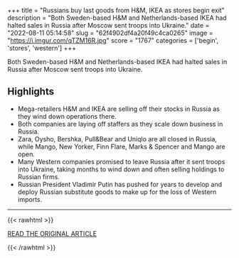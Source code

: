 +++
title = "Russians buy last goods from H&amp;M, IKEA as stores begin exit"
description = "Both Sweden-based H&M and Netherlands-based IKEA had halted sales in Russia after Moscow sent troops into Ukraine."
date = "2022-08-11 05:14:58"
slug = "62f4902df4a20f49c4ca0265"
image = "https://i.imgur.com/qTZM16R.jpg"
score = "1767"
categories = ['begin', 'stores', 'western']
+++

Both Sweden-based H&M and Netherlands-based IKEA had halted sales in Russia after Moscow sent troops into Ukraine.

## Highlights

- Mega-retailers H&M and IKEA are selling off their stocks in Russia as they wind down operations there.
- Both companies are laying off staffers as they scale down business in Russia.
- Zara, Oysho, Bershka, Pull&Bear and Uniqlo are all closed in Russia, while Mango, New Yorker, Finn Flare, Marks & Spencer and Mango are open.
- Many Western companies promised to leave Russia after it sent troops into Ukraine, taking months to wind down and often selling holdings to Russian firms.
- Russian President Vladimir Putin has pushed for years to develop and deploy Russian substitute goods to make up for the loss of Western imports.

---

{{< rawhtml >}}
  <p class="article-category">
    <a target="_blank" href="https://www.aljazeera.com/economy/2022/8/10/russians-buy-last-goods-from-hm-ikea-as-stores-begin-exit">READ THE ORIGINAL ARTICLE</a>
  </p>
{{< /rawhtml >}}
